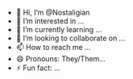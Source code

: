 - 👋 Hi, I’m @Nostaligian
- 👀 I’m interested in ...
- 🌱 I’m currently learning ...
- 💞️ I’m looking to collaborate on ...
- 📫 How to reach me ...
- 😄 Pronouns: They/Them...
- ⚡ Fun fact: ...

<!---
Nostaligian/Nostaligian is a ✨ special ✨ repository because its `README.md` (this file) appears on your GitHub profile.
You can click the Preview link to take a look at your changes.
--->
